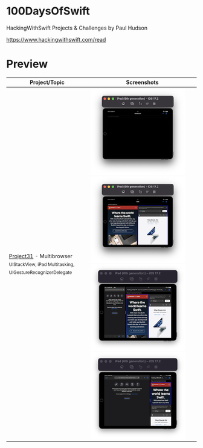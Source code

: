 # 100DaysOfSwift
HackingWithSwift Projects & Challenges by Paul Hudson

https://www.hackingwithswift.com/read

# Preview
| Project/Topic | Screenshots |
| --------------|------------ |
| [Project31](https://github.com/AybarsBal/HackingWithSwift/tree/master/Project31) - Multibrowser <br/><sub> UIStackView, iPad Multitasking, UIGestureRecognizerDelegate </sub>| ![screen1](https://github.com/AybarsBal/HackingWithSwift/blob/master/Project31/screenshots/small/Screenshot1.png) ![screen2](https://github.com/AybarsBal/HackingWithSwift/blob/master/Project31/screenshots/small/Screenshot2.png) ![screen3](https://github.com/AybarsBal/HackingWithSwift/blob/master/Project31/screenshots/small/Screenshot3.png) ![screen4](https://github.com/AybarsBal/HackingWithSwift/blob/master/Project31/screenshots/small/Screenshot4.png) |
